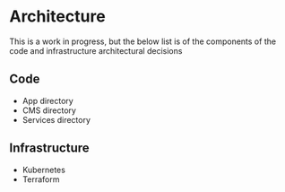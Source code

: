 # Architecture

This is a work in progress, but the below list is of the components of the code and 
infrastructure architectural decisions

## Code

* App directory
* CMS directory
* Services directory

## Infrastructure

* Kubernetes
* Terraform
